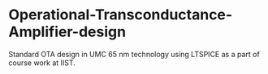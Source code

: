 # Operational-Transconductance-Amplifier-design
Standard OTA design in UMC 65 nm technology using LTSPICE as a part of course work at IIST.
